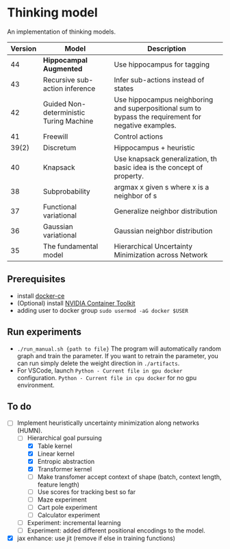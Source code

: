 # Thinking model

An implementation of thinking models.

| Version | Model                                   | Description                                                                                          |
| ------- | --------------------------------------- | ---------------------------------------------------------------------------------------------------- |
| 44      | **Hippocampal Augmented**               | Use hippocampus for tagging                                                                          |
| 43      | Recursive sub-action inference          | Infer sub-actions instead of states                                                                  |
| 42      | Guided Non-deterministic Turing Machine | Use hippocampus neighboring and superpositional sum to bypass the requirement for negative examples. |
| 41      | Freewill                                | Control actions                                                                                      |
| 39(2)   | Discretum                               | Hippocampus + heuristic                                                                              |
| 40      | Knapsack                                | Use knapsack generalization, th basic idea is the concept of property.                               |
| 38      | Subprobability                          | argmax x given s where x is a neighbor of s                                                          |
| 37      | Functional variational                  | Generalize neighbor distribution                                                                     |
| 36      | Gaussian variational                    | Gaussian neighbor distribution                                                                       |
| 35      | The fundamental model                   | Hierarchical Uncertainty Minimization across Network                                                 |

## Prerequisites

-   install [docker-ce](https://www.linode.com/docs/guides/installing-and-using-docker-on-ubuntu-and-debian/)
-   (Optional) install [NVIDIA Container Toolkit](https://docs.nvidia.com/datacenter/cloud-native/container-toolkit/install-guide.html#getting-started)
-   adding user to docker group `sudo usermod -aG docker $USER`

## Run experiments

-   `./run_manual.sh {path to file}` The program will automatically random graph and train the parameter. If you want to retrain the parameter, you can run simply delete the weight direction in `./artifacts`.
-   For VSCode, launch `Python - Current file in gpu docker` configuration. `Python - Current file in cpu docker` for no gpu environment.

## To do

-   [ ] Implement heuristically uncertainty minimization along networks (HUMN).
    -   [ ] Hierarchical goal pursuing
        -   [x] Table kernel
        -   [x] Linear kernel
        -   [x] Entropic abstraction
        -   [x] Transformer kernel
        -   [ ] Make transfomer accept context of shape (batch, context length, feature length)
        -   [ ] Use scores for tracking best so far
        -   [ ] Maze experiment
        -   [ ] Cart pole experiment
        -   [ ] Calculator experiment
    -   [ ] Experiment: incremental learning
    -   [ ] Experiment: added different positional encodings to the model.
-   [x] jax enhance: use jit (remove if else in training functions)
